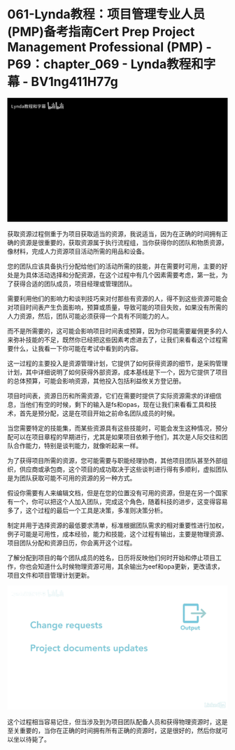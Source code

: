 # 061-Lynda教程：项目管理专业人员(PMP)备考指南Cert Prep Project Management Professional (PMP) - P69：chapter_069 - Lynda教程和字幕 - BV1ng411H77g

![](img/d9e77b63bb2956bcce193a91b313c6d3_0.png)

获取资源过程侧重于为项目获取适当的资源，我说适当，因为在正确的时间拥有正确的资源是很重要的，获取资源属于执行流程组，当你获得你的团队和物质资源，像材料，完成人力资源项目活动所需的用品和设备。

您的团队应该具备执行分配给他们的活动所需的技能，并在需要时可用，主要的好处是为具体活动选择和分配资源，在这个过程中有几个因素需要考虑，第一批，为了获得合适的团队成员，项目经理或管理团队。

需要利用他们的影响力和谈判技巧来对付那些有资源的人，得不到这些资源可能会对项目时间表产生负面影响，预算或质量，导致可能的项目失败，如果没有所需的人力资源，然后，团队可能必须获得一个具有不同能力的人。

而不是所需要的，这可能会影响项目时间表或预算，因为你可能需要雇佣更多的人来弥补技能的不足，既然你已经把这些因素考虑进去了，让我们来看看这个过程需要什么，让我看一下你可能在考试中看到的内容。

这一过程的主要投入是资源管理计划，它提供了如何获得资源的细节，是采购管理计划，其中详细说明了如何获得外部资源，成本基线是下一个，因为它提供了项目的总体预算，可能会影响资源，其他投入包括利益攸关方登记册。

项目时间表，资源日历和所需资源，它们在需要时提供了实际资源需求的详细信息，当他们有空的时候，剩下的输入是fs和opas，现在让我们来看看工具和技术，首先是预分配，这是在项目开始之前命名团队成员的时候。

当您需要特定的技能集，而某些资源具有这些技能时，可能会发生这种情况，预分配可以在项目章程的早期进行，尤其是如果项目依赖于他们，其次是人际交往和团队合作能力，特别是谈判能力，就像听起来一样。

为了获得项目所需的资源，您可能需要与职能经理协商，其他项目团队甚至外部组织，供应商或承包商，这个项目的成功取决于这些谈判进行得有多顺利，虚拟团队是为团队获取可能不可用的资源的另一种方式。

假设你需要有人来编辑文档，但是在您的位置没有可用的资源，但是在另一个国家有一个，你可以把这个人加入团队，完成这个角色，随着科技的进步，这变得容易多了，这个过程的最后一个工具是决策，多准则决策分析。

制定并用于选择资源的最低要求清单，标准根据团队需求的相对重要性进行加权，例子可能是可用性，成本经验，能力和技能，这个过程有输出，主要是物理资源、项目团队分配和资源日历，你会离开这个过程。

了解分配到项目的每个团队成员的姓名，日历将反映他们何时开始和停止项目工作，你也会知道什么时候物理资源可用，其余输出为eef和opa更新，更改请求，项目文件和项目管理计划更新。



![](img/d9e77b63bb2956bcce193a91b313c6d3_2.png)

这个过程相当容易记住，但当涉及到为项目团队配备人员和获得物理资源时，这是至关重要的，当你在正确的时间拥有所有正确的资源时，这是很好的，然后你就可以坐以待毙了。

